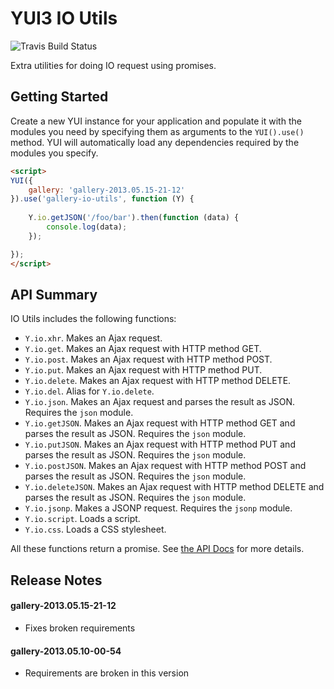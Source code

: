 YUI3 IO Utils
=============

![Travis Build Status](https://api.travis-ci.org/juandopazo/yui3-io-utils.png)

Extra utilities for doing IO request using promises.

Getting Started
---------------

Create a new YUI instance for your application and populate it with the modules you need by specifying them as arguments to the `YUI().use()` method. YUI will automatically load any dependencies required by the modules you specify. 

```html
<script>
YUI({
    gallery: 'gallery-2013.05.15-21-12'
}).use('gallery-io-utils', function (Y) {
    
    Y.io.getJSON('/foo/bar').then(function (data) {
        console.log(data);
    });

});
</script>
```

API Summary
-----------

IO Utils includes the following functions:

* `Y.io.xhr`. Makes an Ajax request.
* `Y.io.get`. Makes an Ajax request with HTTP method GET.
* `Y.io.post`. Makes an Ajax request with HTTP method POST.
* `Y.io.put`. Makes an Ajax request with HTTP method PUT.
* `Y.io.delete`. Makes an Ajax request with HTTP method DELETE.
* `Y.io.del`. Alias for `Y.io.delete`.
* `Y.io.json`. Makes an Ajax request and parses the result as JSON. Requires the
`json` module.
* `Y.io.getJSON`. Makes an Ajax request with HTTP method GET and parses the
    result as JSON. Requires the `json` module.
* `Y.io.putJSON`. Makes an Ajax request with HTTP method PUT and parses the
    result as JSON. Requires the `json` module.
* `Y.io.postJSON`. Makes an Ajax request with HTTP method POST and parses the
    result as JSON. Requires the `json` module.
* `Y.io.deleteJSON`. Makes an Ajax request with HTTP method DELETE and parses the
    result as JSON. Requires the `json` module.
* `Y.io.jsonp`. Makes a JSONP request. Requires the `jsonp` module.
* `Y.io.script`. Loads a script.
* `Y.io.css`. Loads a CSS stylesheet.

All these functions return a promise. See [the API Docs](http://juandopazo.github.io/yui3-io-utils/api/classes/io.html) for more details.


Release Notes
-------------

#### gallery-2013.05.15-21-12
* Fixes broken requirements

#### gallery-2013.05.10-00-54
* Requirements are broken in this version
